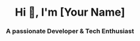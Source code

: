 <h1 align="center">Hi 👋, I'm [Your Name]</h1>
<h3 align="center">A passionate Developer & Tech Enthusiast</h3>
